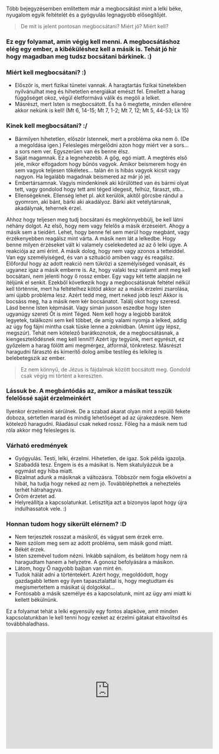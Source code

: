 Több bejegyzésemben említettem már a megbocsátást mint a lelki béke, nyugalom egyik feltételét és a gyógyulás legnagyobb elősegítőjét.

> De mit is jelent pontosan megbocsátani? Miért jó? Miért kell?

### Ez egy folyamat, amin végig kell menni. A megbocsátáshoz elég egy ember, a kibéküléshez kell a másik is. Tehát jó hír hogy magadban meg tudsz bocsátani bárkinek. :)

### Miért kell megbocsátani? :)

- Először is, mert fizikai tünetei vannak. A haragtartás fizikai tünetekben nyilvánulhat meg és hihetetlen energiákat emészt fel. Emellett a harag függőséget okoz, végül életformává válik és megöli a lelket.
- Másrészt, mert Isten is megbocsátott. És ha ő megtette, minden ellenére akkor nekünk is kell! (Mt 6, 14-15; Mt 7, 1-2; Mt 7, 12; Mt 5, 44-53; Lk 15)

### Kinek kell megbocsátani? :/

- Bármilyen hihetetlen, először Istennek, mert a probléma oka nem ő. (De a megoldása igen.) Felesleges mérgelődni azon hogy miért ver a sors... a sors nem ver. Egyszerűen van és benne élsz.
- Saját magamnak. Ez a legnehezebb. A gőg, egó miatt. A megtérés első jele, mikor elfogadom hogy bűnös vagyok. Amikor beismerem hogy én sem vagyok teljesen tökéletes... talán én is hibás vagyok kicsit vagy nagyon. Ha legalább magadnak beismered az már jó jel.
- Embertársamnak. Vagyis mindenkinek aki körülötted van és bármi olyat tett, vagy gondolod hogy tett ami téged idegesít, felhúz, fáraszt, stb...
- Ellenségeknek. Ellenség lehet pl. akit kerülök, akitől görcsbe rándul a gyomrom, aki bánt, bárki aki akadályoz. Bárki akit vetélytársnak, akadálynak, tehernek érzel.

Ahhoz hogy teljesen meg tudj bocsátani és megkönnyebbülj, be kell látni néhány dolgot.
Az első, hogy nem vagy felelős a másik érzéseiért. Ahogy a másik sem a tieidért. Lehet, hogy benne fel sem merül hogy megbánt, vagy érzékenyebben reagálsz mint várta. A másik nem lát a lelkedbe. Hogy benne milyen érzéseket vált ki valamely cselekedeted az az ő lelki ügye. A reakciója az ami érint.
A másik dolog, hogy nem vagy azonos a tetteiddel. Van egy személyiséged, és van a szituáció amiben vagy és reagálsz. Előfordul hogy az adott reakció nem tükrözi a személyiséged vonásait, és ugyanez igaz a másik emberre is. Az, hogy valaki tesz valamit amit meg kell bocsátani, nem jelenti hogy ő rossz ember. Egy vagy két tette alapján ne ítéljünk el senkit.
Ezekből következik hogy a megbocsátásnak feltétel nélkül kell történnie, mert ha feltételhez kötöd akkor az a másik érzelmi zsarolása, ami újabb probléma lesz. Azért tedd meg, mert neked jobb lesz!
Akkor is bocsáss meg, ha a másik nem kér bocsánatot. Találj okot hogy szeresd. Lásd benne Isten képmását. Vagy simán jusson eszedbe hogy Isten ugyanúgy szereti Őt is mint Téged.
Nem kell hogy a legjobb barátok legyetek, találkozni sem kell többet, de amíg valami nyomja a lelked, addig az úgy fog fájni mintha csak tüske lenne a zoknidban. (Amint úgy lépsz, megszúr). Tehát nem kötelező barátkoznotok, de a megbocsátásnak, a kiengesztelődésnek meg kell lenni!!!
Azért így tegyünk, mert egyrészt, ez győzelem a harag fölött ami megmérgez, átformál, tönkretesz. Másrészt haragudni fárasztó és kimerítő dolog amibe testileg és lelkileg is belebetegszik az ember.

> Ez nem könnyű, de Jézus is fájdalmak között bocsátott meg. Gondold csak végig mi történt a kereszten.

### Lássuk be. A megbántódás az, amikor a másikat tesszük felelőssé saját érzelmeinkért

Ilyenkor érzelmeink sérülnek. De a szabad akarat olyan mint a repülő fekete doboza, sértetlen marad és mindig lehetőséget ad az újrakezdésre. Nem kötelező haragudni. Ráadásul csak neked rossz. Főleg ha a másik nem tud róla akkor még felesleges is.

### Várható eredmények

- Gyógyulás. Testi, lelki, érzelmi. Hihetetlen, de igaz. Sok példa igazolja.
- Szabaddá tesz. Engem is és a másikat is. Nem skatulyázzuk be a egymást egy hiba miatt.
- Bizalmat adunk a másiknak a változásra. Többször nem fogja elkövetni a hibát, ha tudja hogy neked az nem jó. Továbbléphettek a neheztelés terhét hátrahagyva.
- Öröm érzetet ad.
- Helyreállítja a kapcsolatunkat. Letisztítja azt a bizonyos lapot hogy újra indulhassatok vele. :)

### Honnan tudom hogy sikerült elérnem? :D

- Nem terjesztek rosszat a másikról, és vágyat sem érzek erre.
- Nem szólom meg sem az adott probléma, sem másik gond miatt.
- Békét érzek.
- Isten szemével tudom nézni. Inkább sajnálom, és belátom hogy nem rá haragudtam hanem a helyzetre. A gonosz befolyására a másikon.
- Látom, hogy Ő nagyobb bajban van mint én.
- Tudok hálát adni a történtekért. Azért hogy, megoldódott, hogy gazdagabb lettem egy ilyen tapasztalattal is, hogy megtudtam és megismertettem a másikat új dolgokkal...
- Fontosabb a másik személye és a kapcsolatunk, mint az ügy ami miatt ki kellett békülnünk.

Ez a folyamat tehát a lelki egyensúly egy fontos alapköve, amit minden kapcsolatunkban le kell tenni hogy ezeket az érzelmi gátakat eltávolítsd és továbbhaladhass.

<iframe width="560" height="315" src="https://www.youtube.com/embed/UwyxczRcLoY" frameborder="0" allow="accelerometer; autoplay; encrypted-media; gyroscope; picture-in-picture" allowfullscreen></iframe>